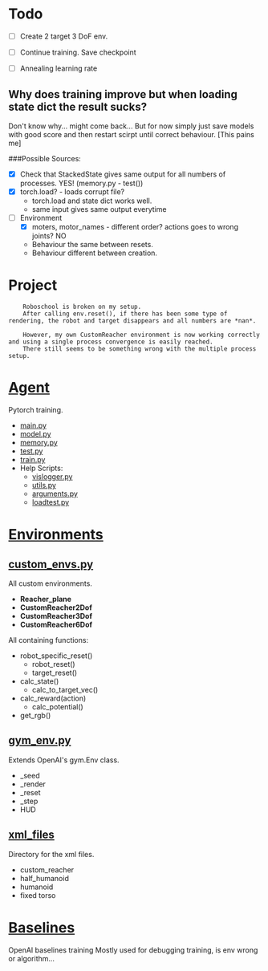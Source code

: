 # Todo

* [ ] Create 2 target 3 DoF env.
* [ ] Continue training. Save checkpoint
* [ ] Annealing learning rate


## Why does training improve but when loading state dict the result sucks?

Don't know why... might come back...
But for now simply just save models with good score and then restart scirpt until correct behaviour. [This pains me]

###Possible Sources:
* [x] Check that StackedState gives same output for all numbers of processes. YES! (memory.py - test())
*	[x] torch.load? - loads corrupt file?
	* torch.load and state dict works well.
	* same input gives same output everytime
* [ ] Environment
	* [x] moters, motor_names - different order? actions goes to wrong joints? NO
	* Behaviour the same between resets.
	* Behaviour different between creation.

Project
==========

		Roboschool is broken on my setup.
		After calling env.reset(), if there has been some type of rendering, the robot and target disappears and all numbers are *nan*.

		However, my own CustomReacher environment is now working correctly and using a single process convergence is easily reached.
		There still seems to be something wrong with the multiple process setup.


# [Agent](Agent/)
Pytorch training.

* [main.py](Agent/main.py)
* [model.py](Agent/model.py)
* [memory.py](Agent/memory.py)
* [test.py](Agent/test.py)
* [train.py](Agent/train.py)
* Help Scripts:
	* [vislogger.py](Agent/vislogger.py)
	* [utils.py](Agent/utils.py)
	* [arguments.py](Agent/arguments.py)
	* [loadtest.py](Agent/loadtest.py)

# [Environments](environments/)

##  [ custom_envs.py ](environments/custom_envs.py)
All custom environments.

* **Reacher_plane**
* **CustomReacher2Dof**
* **CustomReacher3Dof**
* **CustomReacher6Dof**

All containing functions:
* robot_specific_reset()
	* robot_reset()
	* target_reset()
* calc_state()
	* calc_to_target_vec()
* calc_reward(action)
	* calc_potential()
* get_rgb()

##  [gym_env.py](environments/custom_envs.py)

Extends OpenAI's gym.Env class.
* _seed
* _render
* _reset
* _step
* HUD

## [xml_files](environments/xml_files)
Directory for the xml files.

* custom_reacher
* half_humanoid
* humanoid
* fixed torso

# [Baselines](Baselines/)
OpenAI baselines training
Mostly used for debugging training, is env wrong or algorithm...



